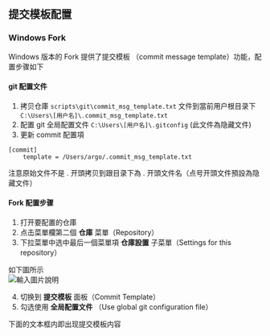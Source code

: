 ﻿## 提交模板配置

### Windows Fork 

Windows 版本的 Fork 提供了提交模板 （commit message template）功能，配置步骤如下

#### git 配置文件

1. 拷贝仓庫 `scripts\git\commit_msg_template.txt` 文件到當前用户根目录下 `C:\Users\[用户名]\.commit_msg_template.txt`
2. 配置 git 全局配置文件 `C:\Users\[用户名]\.gitconfig` (此文件為隐藏文件)
3. 更新 commit 配置項

```log
[commit]
    template = /Users/argo/.commit_msg_template.txt
```

注意原始文件不是 . 开頭拷贝到跟目录下為 . 开頭文件名（点号开頭文件預設為隐藏文件）

#### Fork 配置步骤

1. 打开要配置的仓庫
2. 点击菜單欄第二個 **仓庫** 菜單（Repository）
3. 下拉菜單中选中最后一個菜單項 **仓庫設置** 子菜單（Settings for this repository）

如下圖所示  
![輸入圖片說明](https://images.gitee.com/uploads/images/2020/0327/123310_1b9b4af3_554725.png "Screen Shot 2020-03-27 at 12.30.38.png")

4. 切换到 **提交模板** 面板（Commit Template）
5. 勾选使用 **全局配置文件** （Use global git configuration file）

下面的文本框内即出现提交模板内容
